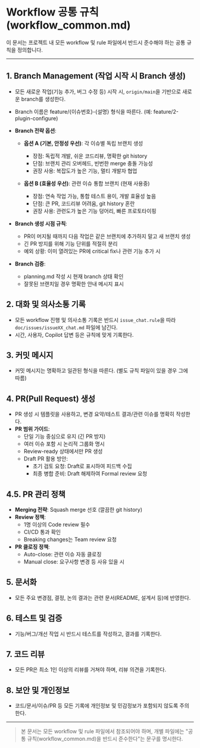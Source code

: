 # Workflow 공통 규칙 (workflow_common.md)

이 문서는 프로젝트 내 모든 workflow 및 rule 파일에서 반드시 준수해야 하는 공통 규칙을 정의합니다.

---

## 1. Branch Management (작업 시작 시 Branch 생성)

- 모든 새로운 작업(기능 추가, 버그 수정 등) 시작 시, `origin/main`을 기반으로 새로운 branch를 생성한다.
- Branch 이름은 feature/{이슈번호}-{설명} 형식을 따른다. (예: feature/2-plugin-configure)

- **Branch 전략 옵션**:
  - **옵션 A (기본, 안정성 우선)**: 각 이슈별 독립 브랜치 생성
    - 장점: 독립적 개발, 쉬운 코드리뷰, 명확한 git history
    - 단점: 브랜치 관리 오버헤드, 빈번한 merge 충돌 가능성
    - 권장 사용: 복잡도가 높은 기능, 멀티 개발자 협업

  - **옵션 B (효율성 우선)**: 관련 이슈 통합 브랜치 (현재 사용중)
    - 장점: 연속 작업 가능, 통합 테스트 용이, 개발 효율성 높음
    - 단점: 큰 PR, 코드리뷰 어려움, git history 혼란
    - 권장 사용: 관련도가 높은 기능 덩어리, 빠른 프로토타이핑

- **Branch 생성 시점 규칙**:
  - PR이 머지될 때까지 다음 작업은 같은 브랜치에 추가하지 말고 새 브랜치 생성
  - 긴 PR 방지를 위해 기능 단위를 적절히 분리
  - 예외 상황: 이미 열려있는 PR에 critical fix나 관련 기능 추가 시

- **Branch 검증**:
  - planning.md 작성 시 현재 branch 상태 확인
  - 잘못된 브랜치일 경우 명확한 안내 메시지 표시

## 2. 대화 및 의사소통 기록

- 모든 workflow 진행 및 의사소통 기록은 반드시 `issue_chat.rule`을 따라 `doc/issues/issueXX_chat.md` 파일에 남긴다.
- 시간, 사용자, Copilot 답변 등은 규칙에 맞게 기록한다.

## 3. 커밋 메시지

- 커밋 메시지는 명확하고 일관된 형식을 따른다. (별도 규칙 파일이 있을 경우 그에 따름)

## 4. PR(Pull Request) 생성

- PR 생성 시 템플릿을 사용하고, 변경 요약/테스트 결과/관련 이슈를 명확히 작성한다.
- **PR 범위 가이드**:
  - 단일 기능 중심으로 유지 (긴 PR 방지)
  - 여러 이슈 포함 시 논리적 그룹화 명시
  - Review-ready 상태에서만 PR 생성
  - Draft PR 활용 방안:
    - 초기 검토 요청: Draft로 표시하여 피드백 수집
    - 최종 병합 준비: Draft 해제하여 Formal review 요청

## 4.5. PR 관리 정책

- **Merging 전략**: Squash merge 선호 (깔끔한 git history)
- **Review 정책**:
  - 1명 이상의 Code review 필수
  - CI/CD 통과 확인
  - Breaking changes는 Team review 요청
- **PR 클로징 정책**:
  - Auto-close: 관련 이슈 자동 클로징
  - Manual close: 요구사항 변경 등 사유 있을 시

## 5. 문서화

- 모든 주요 변경점, 결정, 논의 결과는 관련 문서(README, 설계서 등)에 반영한다.

## 6. 테스트 및 검증

- 기능/버그/개선 작업 시 반드시 테스트를 작성하고, 결과를 기록한다.

## 7. 코드 리뷰

- 모든 PR은 최소 1인 이상의 리뷰를 거쳐야 하며, 리뷰 의견을 기록한다.

## 8. 보안 및 개인정보

- 코드/문서/이슈/PR 등 모든 기록에 개인정보 및 민감정보가 포함되지 않도록 주의한다.

---

> 본 문서는 모든 workflow 및 rule 파일에서 참조되어야 하며, 개별 파일에는 "공통 규칙(workflow_common.md)을 반드시 준수한다"는 문구를 명시한다.
